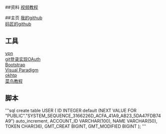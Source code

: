 ##资料
[视频教程](https://www.bilibili.com/video/av65117012/?p=5)  

##主页
[我的github](https://github.com/Herb2333/community)  
[码匠的github](https://github.com/codedrinker/community)  
## 工具
[vpn](https://www.baacloud33.com/modules/)  
[git登录实现OAuth](https://developer.github.com/apps/building-oauth-apps/creating-an-oauth-app/)  
[Bootstrap](https://v3.bootcss.com/getting-started/#examples)  
[Visual Paradigm]()  
[okhtp](https://square.github.io/okhttp/)  
[菜鸟教程](https://www.runoob.com/mysql/mysql-insert-query.html)  

## 脚本
'''sql
create table USER
(
    ID           INTEGER default (NEXT VALUE FOR "PUBLIC"."SYSTEM_SEQUENCE_3166226D_ACFA_41A9_AB23_5DA47FDB74A9") auto_increment,
    ACCOUNT_ID   VARCHAR(100),
    NAME         VARCHAR(50),
    TOKEN        CHAR(36),
    GMT_CREAT    BIGINT,
    GMT_MODIFIED BIGINT
);
'''

